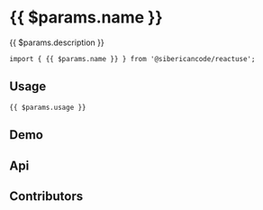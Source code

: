 <script setup>
import Api from '../../src/components/api.vue'
import Demo from '../../src/components/demo.vue'
import Contributors from '../../src/components/contributors.vue'
</script>

# {{ $params.name }}

{{ $params.description }}

```typescript-vue
import { {{ $params.name }} } from '@sibericancode/reactuse';
```

## Usage

```typescript-vue
{{ $params.usage }}
```

## Demo

<Demo :hook="$params.name" />

## Api

<Api :apiParameters="$params.apiParameters" :hook="$params.name" />

## Contributors

<Contributors :hook="$params.name" />
